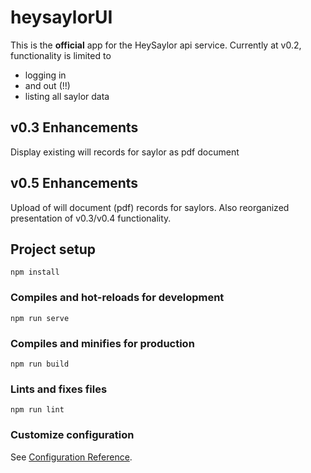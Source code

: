 # heysaylorUI
This is the **official** app for the HeySaylor api service. Currently at v0.2, functionality is limited to 
- logging in 
- and out (!!)
- listing all saylor data

## v0.3 Enhancements
Display existing will records for saylor as pdf document

## v0.5 Enhancements
Upload of will document (pdf) records for saylors. Also reorganized presentation of v0.3/v0.4 functionality.

## Project setup
```
npm install
```

### Compiles and hot-reloads for development
```
npm run serve
```

### Compiles and minifies for production
```
npm run build
```

### Lints and fixes files
```
npm run lint
```

### Customize configuration
See [Configuration Reference](https://cli.vuejs.org/config/).

